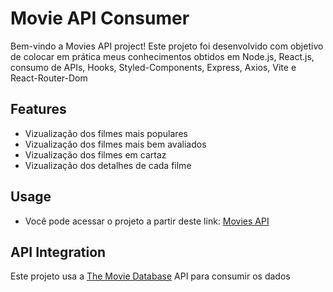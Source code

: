 # Movie API Consumer
Bem-vindo a Movies API project!
Este projeto foi desenvolvido com objetivo de colocar em prática meus conhecimentos obtidos em Node.js, React.js, consumo de APIs, Hooks, Styled-Components, Express, Axios, Vite e React-Router-Dom

## Features

- Vizualização dos filmes mais populares
- Vizualização dos filmes mais bem avaliados
- Vizualização dos filmes em cartaz
- Vizualização dos detalhes de cada filme

## Usage

- Você pode acessar o projeto a partir deste link: <a href="https://movies-api-react.vercel.app/"> Movies API </a>

## API Integration

Este projeto usa a <a href="https://www.themoviedb.org/?language=pt-BR">The Movie Database</a> API para consumir os dados
